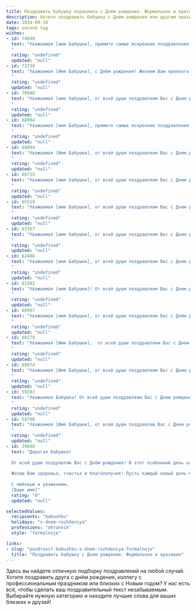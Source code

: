 ```yaml
---
title: Поздравить бабушку охранника c Днем рождения. Формальное и красивое
description: Хотите поздравить бабушку c Днем рождения или другим праздником? Наш ИИ создаст незабываемое поздравление, а вы обязательно выделитесь среди других.  
date: 2024-09-18
tags: second tag
wishes:
- id: 74048
  text: "Уважаемая [имя Бабушки], примите самые искренние поздравления с Днем рождения!  Желаем Вам крепкого здоровья, оптимизма, благополучия и долгих лет жизни. Пусть Ваша работа охранника приносит Вам удовлетворение и уважение, а родные всегда радуют Вас своим вниманием и любовью.
  "
  rating: "undefined"
  updated: "null"
- id: 72730
  text: "Уважаемая [Имя Бабушки], с Днём рождения! Желаем Вам крепкого здоровья, семейного благополучия и долгих лет жизни! Пусть Ваша профессия охранника приносит Вам удовлетворение, а дом всегда будет наполнен теплом и любовью!
  "
  rating: "undefined"
  updated: "null"
- id: 70948
  text: "Уважаемая [имя бабушки], от всей души поздравляем Вас с Днем рождения! Желаем Вам крепкого здоровья, долгих лет жизни,  счастья и  радости. Пусть Ваша работа,  охраняя покой и  безопасность, будет  в радость.
  "
  rating: "undefined"
  updated: "null"
- id: 68994
  text: "Уважаемая [имя Бабушки], примите самые искренние поздравления с Днем рождения! Желаем Вам крепкого здоровья, оптимизма и благополучия. Пусть работа охранника приносит Вам удовлетворение, а жизнь будет наполнена радостными моментами!
  "
  rating: "undefined"
  updated: "null"
- id: 68094
  text: "Уважаемая [Имя Бабушки], от всей души поздравляем Вас с Днем рождения!  Желаем Вам крепкого здоровья, бодрости духа и неиссякаемой энергии. Пусть Ваша работа охранника приносит Вам удовлетворение, а Ваш богатый жизненный опыт продолжает вдохновлять окружающих.
  "
  rating: "undefined"
  updated: "null"
- id: 66735
  text: "Уважаемая [имя бабушки], от всей души поздравляем Вас с Днем рождения! Желаем Вам крепкого здоровья, долгих лет жизни, благополучия и радости. Пусть Ваш труд охранника всегда будет востребован, а Ваша жизнь будет наполнена теплом и любовью близких.
  "
  rating: "undefined"
  updated: "null"
- id: 65519
  text: "Уважаемая [имя Бабушки], от всей души поздравляем Вас с Днем рождения! Желаем Вам крепкого здоровья, долголетия, благополучия и радости. Пусть Ваша жизнь будет наполнена любовью близких, теплом домашнего очага и приятными моментами.  Мы благодарим Вас за Вашу преданность и труд, особенно за Ваш вклад в охрану порядка и безопасности.  Счастья Вам и всего самого доброго!
  "
  rating: "undefined"
  updated: "null"
- id: 63767
  text: "Уважаемая [имя бабушки], от всей души поздравляем Вас с Днем рождения! Желаем Вам крепкого здоровья, долгих лет жизни, тепла, радости  и благополучия. Пусть Ваша жизнь будет наполнена любовью близких,  а работа охранником приносит удовлетворение и признание.
  "
  rating: "undefined"
  updated: "null"
- id: 62486
  text: "Уважаемая [имя Бабушки], от всей души поздравляем Вас с Днем рождения! Желаем Вам крепкого здоровья, долгих лет жизни, благополучия и радости. Пусть каждый день будет наполнен любовью, заботой и яркими событиями. Отдельную благодарность выражаем за Вашу безупречную службу в качестве охранника, за Вашу ответственность и преданность делу.
  "
  rating: "undefined"
  updated: "null"
- id: 61502
  text: "Уважаемая [имя Бабушки]! От всей души поздравляем Вас с Днем рождения! Желаем Вам крепкого здоровья,  неиссякаемой энергии и  радости от каждого прожитого дня. Пусть Ваша жизнь будет наполнена  теплотой, любовью и заботой близких.
  "
  rating: "undefined"
  updated: "null"
- id: 60997
  text: "Уважаемая [имя Бабушки], от всей души поздравляем Вас с Днём рождения! Желаем Вам крепкого здоровья, бодрости духа и долгих лет жизни. Пусть Ваша работа охранника приносит Вам удовлетворение и уважение, а дом всегда будет наполнен любовью и теплом.
  "
  rating: "undefined"
  updated: "null"
- id: 60279
  text: "Уважаемая [Имя Бабушки],  от всей души поздравляем Вас с Днем рождения! Желаем Вам крепкого здоровья, долгих лет жизни и мирного неба над головой. Пусть Ваша жизнь будет наполнена радостью, любовью и заботой близких. Желаем Вам, чтобы Ваша профессия охранника приносила Вам удовлетворение и чувство гордости за свою работу.
  "
  rating: "undefined"
  updated: "null"
- id: 60074
  text: "Уважаемая [Имя Бабушки], от всей души поздравляем Вас с Днем рождения! Желаем Вам крепкого здоровья,  радости,  спокойствия  и  всего  самого  хорошего  в  жизни. Ваша  профессия  охранника  требует  немалой  ответственности  и  мужества,  и  мы  глубоко  уважаем  Вашу  работу. Пусть  Ваша  жизнь  будет  наполнена  теплотой  любви,  успехами  и  счастьем. С  Днем  рождения!
  "
  rating: "undefined"
  updated: "null"
- id: 59283
  text: "Уважаемая Бабушка! От всей души поздравляем Вас с Днем рождения! Желаем Вам крепкого здоровья, долгих лет жизни, спокойствия и благополучия. Пусть Ваш богатый жизненный опыт и мудрость всегда будут опорой для близких, а Ваша работа охранника приносит Вам удовлетворение и признание.
  "
  rating: "undefined"
  updated: "null"
- id: 58788
  text: "Уважаемая [Имя Бабушки], от всей души поздравляю Вас с Днем рождения! Желаю Вам крепкого здоровья, долгих лет жизни, семейного благополучия и  радости от каждого прожитого дня. Пусть Ваша работа охранника приносит Вам удовлетворение, а забота и любовь близких согревают Ваше сердце.
  "
  rating: "undefined"
  updated: "null"
- id: 39046
  text: "Дорогая бабушка!
  
  От всей души поздравляю Вас с Днём рождения! В этот особенный день хочу выразить Вам свою безграничную благодарность и уважение. Вы — не только мудрый наставник и заботливый человек, но и настоящий охранник нашего семейного очага, который всегда оберегает нас своим теплом и любовью.
  
  Желаю Вам здоровья, счастья и благополучия! Пусть каждый новый день приносит только радость, а рядом всегда будут дорогие сердцу люди. Вы заслуживаете только самого лучшего!
  
  С любовью и уважением,
  [Ваше имя]"
  rating: "0"
  updated: "null"

selectedValues:
  recipients: "babushku"
  holidays: "s-dnem-rozhdeniya"
  professions: "ohrannik"
  style: "formalnoje"

links:
- slug: "pozdravit-babushku-s-dnem-rozhdeniya-formalnoje"
  title: "Поздравить бабушку c Днем рождения. Формальное и красивое"
---
```


Здесь вы найдете отличную подборку поздравлений на любой случай. 
Хотите поздравить друга с днём рождения, коллегу с профессиональным праздником или близких с Новым годом? У нас есть всё, чтобы сделать ваш поздравительный текст незабываемым. Выбирайте нужную категорию и находите лучшие слова для ваших близких и друзей!
